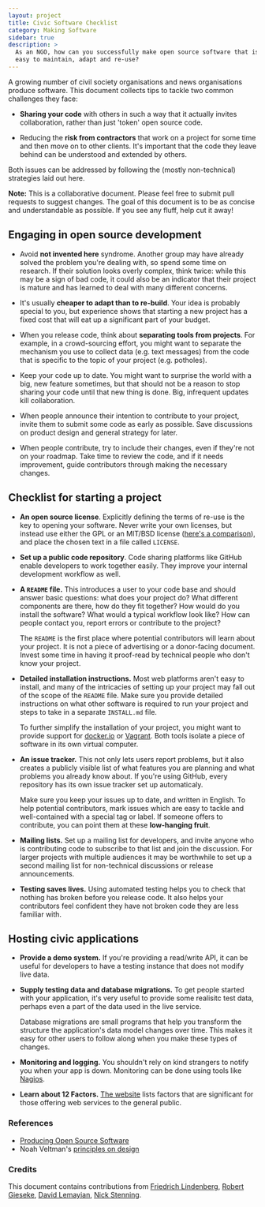 ```yaml
---
layout: project
title: Civic Software Checklist
category: Making Software
sidebar: true
description: >
  As an NGO, how can you successfully make open source software that is
  easy to maintain, adapt and re-use? 
---
```


A growing number of civil society organisations and news organisations
produce software. This document collects tips to tackle two common
challenges they face:

* **Sharing your code** with others in such a way that it actually invites
  collaboration, rather than just 'token' open source code.

* Reducing the **risk from contractors** that work on a project for some
  time and then move on to other clients. It's important that the code
  they leave behind can be understood and extended by others. 

Both issues can be addressed by following the (mostly non-technical)
strategies laid out here.

**Note:** This is a collaborative document. Please feel free to submit
pull requests to suggest changes. The goal of this document is to be as
concise and understandable as possible. If you see any fluff, help cut it
away!


## Engaging in open source development

* Avoid **not invented here** syndrome. Another group may have already
  solved the problem you're dealing with, so spend some time on
  research. If their solution looks overly complex, think twice: while
  this may be a sign of bad code, it could also be an indicator that
  their project is mature and has learned to deal with many different
  concerns. 
 
* It's usually **cheaper to adapt than to re-build**. Your idea is probably
  special to you, but experience shows that starting a new project has a 
  fixed cost that will eat up a significant part of your budget.

* When you release code, think about **separating tools from projects**.
  For example, in a crowd-sourcing effort, you might want to separate
  the mechanism you use to collect data (e.g. text messages) from the
  code that is specific to the topic of your project (e.g. potholes).

* Keep your code up to date. You might want to surprise the world with
  a big, new feature sometimes, but that should not be a reason to stop
  sharing your code until that new thing is done. Big, infrequent
  updates kill collaboration.

* When people announce their intention to contribute to your project,
  invite them to submit some code as early as possible. Save discussions
  on product design and general strategy for later.

* When people contribute, try to include their changes, even if they're
  not on your roadmap. Take time to review the code, and if it needs
  improvement, guide contributors through making the necessary changes.


## Checklist for starting a project

* **An open source license**. Explicitly defining the terms of re-use is
  the key to opening your software. Never write your own licenses, but
  instead use either the GPL or an MIT/BSD license ([here's a comparison](http://choosealicense.com)), and place the chosen text in a 
  file called ``LICENSE``.
 
* **Set up a public code repository**. Code sharing platforms like
  GitHub enable developers to work together easily. They improve your
  internal development workflow as well.
 
* **A ``README`` file.** This introduces a user to your code base and should
  answer basic questions: what does your project do? What different
  components are there, how do they fit together? How would do you
  install the software? What would a typical workflow look like? How
  can people contact you, report errors or contribute to the project?
  
  The ``README`` is the first place where potential contributors will 
  learn about your project. It is not a piece of advertising or a 
  donor-facing document. Invest some time in having it proof-read
  by technical people who don't know your project.

* **Detailed installation instructions.** Most web platforms aren't easy
  to install, and many of the intricacies of setting up your project may
  fall out of the scope of the ``README`` file. Make sure you provide 
  detailed instructions on what other software is required to run your
  project and steps to take in a separate ``INSTALL.md`` file.
  
  To further simplify the installation of your project, you might want
  to provide support for [docker.io](http://docs.docker.io/reference/builder/)
  or [Vagrant](http://www.vagrantup.com/). Both tools isolate a piece of
  software in its own virtual computer.
  
* **An issue tracker.** This not only lets users report problems, but
  it also creates a publicly visible list of what features you are 
  planning and what problems you already know about. If you're using
  GitHub, every repository has its own issue tracker set up automaticaly.
  
  Make sure you keep your issues up to date, and written in English. To
  help potential contributors, mark issues which are easy to tackle and
  well-contained with a special tag or label. If someone offers to
  contribute, you can point them at these **low-hanging fruit**.

* **Mailing lists.** Set up a mailing list for developers, and invite 
  anyone who is contributing code to subscribe to that list and join the
  discussion. For larger projects with multiple audiences it may be
  worthwhile to set up a second mailing list for non-technical
  discussions or release announcements.
  
* **Testing saves lives.** Using automated testing helps you to check 
  that nothing has broken before you release code. It also helps 
  your contributors feel confident they have not broken code they are
  less familiar with.


## Hosting civic applications

* **Provide a demo system.** If you're providing a read/write API, it 
  can be useful for developers to have a testing instance that does not
  modify live data.

* **Supply testing data and database migrations.** To get people started
  with your application, it's very useful to provide some realisitc test
  data, perhaps even a part of the data used in the live service.
  
  Database migrations are small programs that help you transform the
  structure the application's data model changes over time. This makes
  it easy for other users to follow along when you make these types of
  changes.

* **Monitoring and logging.** You shouldn't rely on kind strangers to
  notify you when your app is down. Monitoring can be done using tools like [Nagios](http://www.nagios.org/). 

* **Learn about 12 Factors.** [The website](http://12factor.net/) lists
  factors that are significant for those offering web services to the 
  general public.

### References

* [Producing Open Source Software](http://producingoss.com/en/index.html)
* Noah Veltman's [principles on design](https://github.com/veltman/principles)

### Credits

This document contains contributions from [Friedrich Lindenberg](http://pudo.org), [Robert Gieseke](https://github.com/rgieseke), [David Lemayian](http://www.davidlemayian.com/), [Nick Stenning](https://whiteink.com/).
